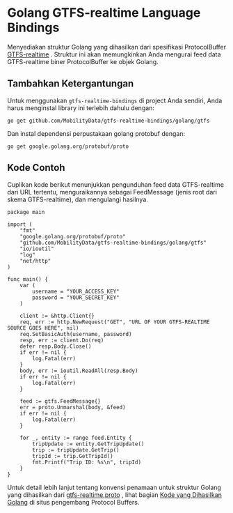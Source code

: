 # Golang GTFS-realtime Language Bindings

Menyediakan struktur Golang yang dihasilkan dari spesifikasi ProtocolBuffer [GTFS-realtime](https://github.com/google/transit/tree/master/gtfs-realtime) . Struktur ini akan memungkinkan Anda mengurai feed data GTFS-realtime biner ProtocolBuffer ke objek Golang.

## Tambahkan Ketergantungan

Untuk menggunakan `gtfs-realtime-bindings` di project Anda sendiri, Anda harus menginstal library ini terlebih dahulu dengan:

    go get github.com/MobilityData/gtfs-realtime-bindings/golang/gtfs

Dan instal dependensi perpustakaan golang protobuf dengan:

    go get google.golang.org/protobuf/proto

## Kode Contoh

Cuplikan kode berikut menunjukkan pengunduhan feed data GTFS-realtime dari URL tertentu, menguraikannya sebagai FeedMessage (jenis root dari skema GTFS-realtime), dan mengulangi hasilnya.

```golang
package main

import (
    "fmt"
    "google.golang.org/protobuf/proto"
    "github.com/MobilityData/gtfs-realtime-bindings/golang/gtfs"
    "io/ioutil"
    "log"
    "net/http"
)

func main() {
    var (
        username = "YOUR_ACCESS_KEY"
        password = "YOUR_SECRET_KEY"
    )

    client := &http.Client{}
    req, err := http.NewRequest("GET", "URL OF YOUR GTFS-REALTIME SOURCE GOES HERE", nil)
    req.SetBasicAuth(username, password)
    resp, err := client.Do(req)
    defer resp.Body.Close()
    if err != nil {
        log.Fatal(err)
    }
    body, err := ioutil.ReadAll(resp.Body)
    if err != nil {
        log.Fatal(err)
    }

    feed := gtfs.FeedMessage{}
    err = proto.Unmarshal(body, &feed)
    if err != nil {
        log.Fatal(err)
    }

    for _, entity := range feed.Entity {
        tripUpdate := entity.GetTripUpdate()
        trip := tripUpdate.GetTrip()
        tripId := trip.GetTripId()
        fmt.Printf("Trip ID: %s\n", tripId)
    }
}
```

Untuk detail lebih lanjut tentang konvensi penamaan untuk struktur Golang yang dihasilkan dari [gtfs-realtime.proto](https://github.com/google/transit/blob/master/gtfs-realtime/proto/gtfs-realtime.proto) , lihat bagian [Kode yang Dihasilkan Golang](https://developers.google.com/protocol-buffers/docs/reference/go-generated) di situs pengembang Protocol Buffers.
